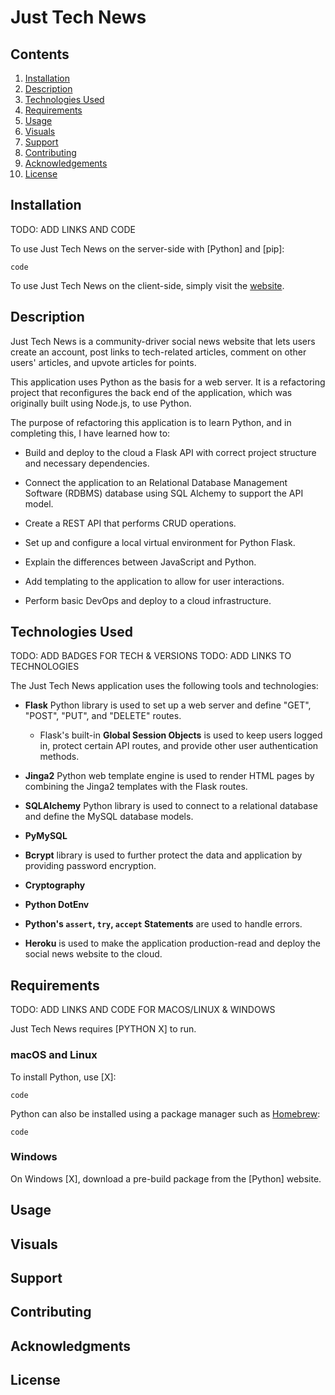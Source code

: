 # Just Tech News

## Contents

1. [Installation](#installation)
2. [Description](#description)
3. [Technologies Used](#technologies-used)
4. [Requirements](#requirements)
5. [Usage](#usage)
6. [Visuals](#visuals)
7. [Support](#support)
8. [Contributing](#contributing)
9. [Acknowledgements](#acknowledgments)
10. [License](#license)

## Installation

TODO: ADD LINKS AND CODE

To use Just Tech News on the server-side with [Python] and [pip]:

`code`

To use Just Tech News on the client-side, simply visit the [website](https://ADD-LINK.com).

## Description

Just Tech News is a community-driver social news website that lets users create an account, post links to tech-related articles, comment on other users' articles, and upvote articles for points.

This application uses Python as the basis for a web server. It is a refactoring project that reconfigures the back end of the application, which was originally built using Node.js, to use Python.

The purpose of refactoring this application is to learn Python, and in completing this, I have learned how to:

* Build and deploy to the cloud a Flask API with correct project structure and necessary dependencies.

* Connect the application to an Relational Database Management Software (RDBMS) database using SQL Alchemy to support the API model.

* Create a REST API that performs CRUD operations.

* Set up and configure a local virtual environment for Python Flask.

* Explain the differences between JavaScript and Python.

* Add templating to the application to allow for user interactions.

* Perform basic DevOps and deploy to a cloud infrastructure.

## Technologies Used

TODO: ADD BADGES FOR TECH & VERSIONS
TODO: ADD LINKS TO TECHNOLOGIES

The Just Tech News application uses the following tools and technologies:

* **Flask** Python library is used to set up a web server and define "GET", "POST", "PUT", and "DELETE" routes.
  
  * Flask's built-in **Global Session Objects** is used to keep users logged in, protect certain API routes, and provide other user authentication methods.

* **Jinga2** Python web template engine is used to render HTML pages by combining the Jinga2 templates with the Flask routes.

* **SQLAlchemy** Python library is used to connect to a relational database and define the MySQL database models.

* **PyMySQL**

* **Bcrypt** library is used to further protect the data and application by providing password encryption.

* **Cryptography**

* **Python DotEnv**

* **Python's `assert`, `try`, `accept` Statements** are used to handle errors.

* **Heroku** is used to make the application production-read and deploy the social news website to the cloud.

## Requirements

TODO: ADD LINKS AND CODE FOR MACOS/LINUX & WINDOWS

Just Tech News requires [PYTHON X] to run.

### macOS and Linux

To install Python, use [X]:

`code`

Python can also be installed using a package manager such as [Homebrew](https://brew.sh):

`code`

### Windows

On Windows [X], download a pre-build package from the [Python] website.

## Usage

## Visuals

## Support

## Contributing

## Acknowledgments

## License